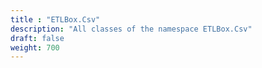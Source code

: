 ```yaml
---
title : "ETLBox.Csv"
description: "All classes of the namespace ETLBox.Csv"
draft: false
weight: 700
---
```

